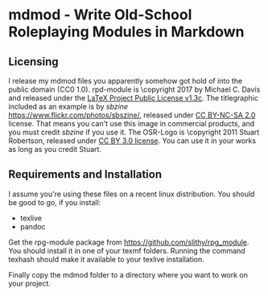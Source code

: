 # mdmod - Write Old-School Roleplaying Modules in Markdown

## Licensing

I release my mdmod files you apparently somehow got hold of into the
public domain (CC0 1.0). rpd-module is \copyright 2017 by Michael C.
Davis and released under the [LaTeX Project Public License
v1.3c](https://www.latex-project.org/lppl/lppl-1-3c/). The titlegraphic
included as an example is by *sbzine*
<https://www.flickr.com/photos/sbszine/>, released under [CC BY-NC-SA
2.0](https://creativecommons.org/licenses/by-nc-sa/2.0/deed.en) license.
That means you can't use this image in commercial products, and you must
credit *sbzine* if you use it. The OSR-Logo is \copyright 2011 Stuart
Robertson, released under [CC BY 3.0
license](https://creativecommons.org/licenses/by-sa/3.0/deed.en). You
can use it in your works as long as you credit Stuart.

## Requirements and Installation

I assume you're using these files on a recent linux distribution. You should be good to go, if you install:

 - texlive
 - pandoc

Get the rpg-module package from <https://github.com/slithy/rpg_module>.
You should install it in one of your texmf folders. Running the command texhash should make it available to your texlive installation. 

Finally copy the mdmod folder to a directory where you want to
work on your project.
